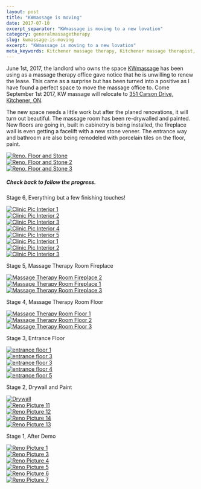 ```yaml
---
layout: post
title: "KWmassage is moving"
date: 2017-07-10
excerpt_separator: "KWmassage is moving to a new lovation"
category: generalmassagetherapy
slug: kwmassage-is-moving
excerpt: "KWmassage is moving to a new lovation"
meta_keywords: Kitchener massage therapy, Kitchener massage therapist, massage therapist Kitchener , massage therapy Kitchener, Kitchener registered massage therapy, Kitchener registered massage therapist, registered massage therapist Kitchener , registered massage therapy Kitchener, Deep tissue massage, massage, sports massage, Kitchener sports massage, massage therapy, massage therapist, registered massage therapist, registered massage therapy, moving
---
```

June 1st, 2017, the landlord who owns the space <a href="/index.html">KWmassage</a> has been using as a massage therapy office gave notice that he is unwilling to renew the lease. This came as a surprise but has been turned into a positive as I have found a perfect space to move the massage office to. Come September 1st 2017, KW massage will relocate to <a href="https://www.google.ca/maps/place/351+Carson+Dr,+Kitchener,+ON+N2B+2W3/@43.4608189,-80.4512459,17z/data=!3m1!4b1!4m5!3m4!1s0x882b8b517f22d729:0x3b6fd266d2e3745d!8m2!3d43.4608189!4d-80.4490572" target="_blank">351 Carson Drive, Kitchener, ON</a>.

<p>The new space needs a little work but after the planed renovations, it will turn out beautiful. The massage room has been re-drywalled and painted. New floors are going in, built in cabinetry is being installed, the fireplace wall is even getting a facelift with a new stone veneer. The entrance way and bathroom are also being remodeled with porcelain tiles on the floor, paint.</p>

<div class="entry clearfix" data-class-lg data-class-md="norightmargin nobottommargin" data-class-sm="divcenter" data-class-xs data-class-xxs>
	<div class="entry-image">
		<div class="fslider" data-arrows="false" data-lightbox="gallery">
			<div class="flexslider">
				<div class="slider-wrap">
					<div class="slide">
						<a href="/assets/images/renos/reno_floor_and_stone.jpg" data-lightbox="gallery-item">
							<img class="image_fade" src="/assets/images/renos/reno_floor_and_stone.jpg" alt="Reno, Floor and Stone">
						</a>
					</div>
					<div class="slide">
						<a href="/assets/images/renos/reno_tile.jpg" data-lightbox="gallery-item">
							<img class="image_fade" src="/assets/images/renos/reno_tile.jpg" alt="Reno, Floor and Stone 2">
						</a>
					</div>
					<div class="slide">
						<a href="/assets/images/renos/reno_tile2.jpg" data-lightbox="gallery-item">
							<img class="image_fade" src="/assets/images/renos/reno_tile2.jpg" alt="Reno, Floor and Stone 3">
						</a>
					</div>
				</div>
			</div>
		</div>
	</div>
</div>
<h5>Check back to follow the progress.</h5>
<p>Stage 6, Everything but a few finishing touches!</p>
<div class="entry clearfix" data-class-lg data-class-md="norightmargin" data-class-sm="divcenter" data-class-xs data-class-xxs>
	<div class="entry-image">
		<div class="fslider" data-arrows="false" data-lightbox="gallery">
			<div class="flexslider">
				<div class="slider-wrap">
					<div class="slide">
						<a href="/assets/images/clinic_pictures/kw_massage_therapy_room_1.jpg" data-lightbox="gallery-item">
							<img class="image_fade" src="/assets/images/clinic_pictures/kw_massage_therapy_room_1.jpg" alt="Clinic Pic Interior 1">
						</a>
					</div>
					<div class="slide">
						<a href="/assets/images/clinic_pictures/kw_massage_therapy_room_6.jpg" data-lightbox="gallery-item">
							<img class="image_fade" src="/assets/images/clinic_pictures/kw_massage_therapy_room_6.jpg" alt="Clinic Pic Interior 2">
						</a>
					</div>
					<div class="slide">
						<a href="/assets/images/clinic_pictures/kw_massage_therapy_room_7.jpg" data-lightbox="gallery-item">
							<img class="image_fade" src="/assets/images/clinic_pictures/kw_massage_therapy_room_7.jpg" alt="Clinic Pic Interior 3">
						</a>
					</div>
					<div class="slide">
						<a href="/assets/images/clinic_pictures/kw_massage_therapy_room_8.jpg" data-lightbox="gallery-item">
							<img class="image_fade" src="/assets/images/clinic_pictures/kw_massage_therapy_room_8.jpg" alt="Clinic Pic Interior 4">
						</a>
					</div>
					<div class="slide">
						<a href="/assets/images/clinic_pictures/kw_massage_therapy_room_9.jpg" data-lightbox="gallery-item">
							<img class="image_fade" src="/assets/images/clinic_pictures/kw_massage_therapy_room_9.jpg" alt="Clinic Pic Interior 5">
						</a>
					</div>
					<div class="slide">
						<a href="/assets/images/clinic_pictures/kw_massage_entrance.jpg" data-lightbox="gallery-item">
							<img class="image_fade" src="/assets/images/clinic_pictures/kw_massage_entrance.jpg" alt="Clinic Pic Interior 1">
						</a>
					</div>
					<div class="slide">
						<a href="/assets/images/clinic_pictures/kw_massage_entrance_2.jpg" data-lightbox="gallery-item">
							<img class="image_fade" src="/assets/images/clinic_pictures/kw_massage_entrance_2.jpg" alt="Clinic Pic Interior 2">
						</a>
					</div>
					<div class="slide">
						<a href="/assets/images/clinic_pictures/kw_massage_entrance_3.jpg" data-lightbox="gallery-item">
							<img class="image_fade" src="/assets/images/clinic_pictures/kw_massage_entrance_3.jpg" alt="Clinic Pic Interior 3">
						</a>
					</div>
				</div>
			</div>
		</div>
	</div>
	<p>Stage 5, Massage Therapy Room Fireplace</p>
	<div class="entry clearfix" data-class-lg data-class-md="norightmargin nobottommargin" data-class-sm="divcenter" data-class-xs data-class-xxs>
		<div class="entry-image">
			<div class="fslider" data-arrows="false" data-lightbox="gallery">
				<div class="flexslider">
					<div class="slider-wrap">
						<div class="slide">
							<a href="/assets/images/renos/massage_clinic_fireplace_2.jpg" data-lightbox="gallery-item">
								<img class="image_fade" src="/assets/images/renos/massage_clinic_fireplace_2.jpg" alt="Massage Therapy Room Fireplace 2">
							</a>
						</div>
						<div class="slide">
							<a href="/assets/images/renos/massage_clinic_fireplace_1.jpg" data-lightbox="gallery-item">
								<img class="image_fade" src="/assets/images/renos/massage_clinic_fireplace_1.jpg" alt="Massage Therapy Room Fireplace 1">
							</a>
						</div>
						<div class="slide">
							<a href="/assets/images/renos/massage_clinic_fireplace_3.jpg" data-lightbox="gallery-item">
								<img class="image_fade" src="/assets/images/renos/massage_clinic_fireplace_3.jpg" alt="Massage Therapy Room Fireplace 3">
							</a>
						</div>
					</div>
				</div>
			</div>
		</div>
	</div>
	<p>Stage 4, Massage Therapy Room Floor</p>
	<div class="entry clearfix" data-class-lg data-class-md="norightmargin nobottommargin" data-class-sm="divcenter" data-class-xs data-class-xxs>
		<div class="entry-image">
			<div class="fslider" data-arrows="false" data-lightbox="gallery">
				<div class="flexslider">
					<div class="slider-wrap">
						<div class="slide">
							<a href="/assets/images/renos/massage_clinic_floor_1.jpg" data-lightbox="gallery-item">
								<img class="image_fade" src="/assets/images/renos/massage_clinic_floor_1.jpg" alt="Massage Therapy Room Floor 1">
							</a>
						</div>
						<div class="slide">
							<a href="/assets/images/renos/massage_clinic_floor_2.jpg" data-lightbox="gallery-item">
								<img class="image_fade" src="/assets/images/renos/massage_clinic_floor_2.jpg" alt="Massage Therapy Room Floor 2">
							</a>
						</div>
						<div class="slide">
							<a href="/assets/images/renos/massage_clinic_floor_3.jpg" data-lightbox="gallery-item">
								<img class="image_fade" src="/assets/images/renos/massage_clinic_floor_3.jpg" alt="Massage Therapy Room Floor 3">
							</a>
						</div>
					</div>
				</div>
			</div>
		</div>
	</div>
	<p>Stage 3, Entrance Floor</p>
	<div class="entry clearfix" data-class-lg data-class-md="norightmargin nobottommargin" data-class-sm="divcenter" data-class-xs data-class-xxs>
		<div class="entry-image">
			<div class="fslider" data-arrows="false" data-lightbox="gallery">
				<div class="flexslider">
					<div class="slider-wrap">
						<div class="slide">
							<a href="/assets/images/renos/entrance_floor_1.jpg" data-lightbox="gallery-item">
								<img class="image_fade" src="/assets/images/renos/entrance_floor_1.jpg" alt="entrance floor 1">
							</a>
						</div>
						<div class="slide">
							<a href="/assets/images/renos/entrance_floor_2.jpg" data-lightbox="gallery-item">
								<img class="image_fade" src="/assets/images/renos/entrance_floor_2.jpg" alt="entrance floor 3">
							</a>
						</div>
						<div class="slide">
							<a href="/assets/images/renos/entrance_floor_3.jpg" data-lightbox="gallery-item">
								<img class="image_fade" src="/assets/images/renos/entrance_floor_3.jpg" alt="entrance floor 3">
							</a>
						</div>
						<div class="slide">
							<a href="/assets/images/renos/entrance_tile.jpg" data-lightbox="gallery-item">
								<img class="image_fade" src="/assets/images/renos/entrance_tile.jpg" alt="entrance floor 4">
							</a>
						</div>
						<div class="slide">
							<a href="/assets/images/renos/entrance_tile2.jpg" data-lightbox="gallery-item">
								<img class="image_fade" src="/assets/images/renos/entrance_tile2.jpg" alt="entrance floor 5">
							</a>
						</div>
					</div>
				</div>
			</div>
		</div>
	</div>
	<p>Stage 2, Drywall and Paint</p>
	<div class="entry clearfix" data-class-lg data-class-md="norightmargin nobottommargin" data-class-sm="divcenter" data-class-xs data-class-xxs>
		<div class="entry-image">
			<div class="fslider" data-arrows="false" data-lightbox="gallery">
				<div class="flexslider">
					<div class="slider-wrap">
						<div class="slide">
							<a href="/assets/images/renos/therapy_room_drywall.jpg" data-lightbox="gallery-item">
								<img class="image_fade" src="/assets/images/renos/therapy_room_drywall.jpg" alt="Drywall">
							</a>
						</div>
						<div class="slide">
							<a href="/assets/images/renos/reno_pic_11.jpg" data-lightbox="gallery-item">
								<img class="image_fade" src="/assets/images/renos/reno_pic_11.jpg" alt="Reno Picture 11">
							</a>
						</div>
						<div class="slide">
							<a href="/assets/images/renos/reno_pic_12.jpg" data-lightbox="gallery-item">
								<img class="image_fade" src="/assets/images/renos/reno_pic_12.jpg" alt="Reno Picture 12">
							</a>
						</div>
						<div class="slide">
							<a href="/assets/images/renos/reno_pic_14.jpg" data-lightbox="gallery-item">
								<img class="image_fade" src="/assets/images/renos/reno_pic_14.jpg" alt="Reno Picture 14">
							</a>
						</div>
						<div class="slide">
							<a href="/assets/images/renos/reno_pic_13.jpg" data-lightbox="gallery-item">
								<img class="image_fade" src="/assets/images/renos/reno_pic_13.jpg" alt="Reno Picture 13">
							</a>
						</div>
					</div>
				</div>
			</div>
		</div>
	</div>
	<p>Stage 1, After Demo</p>
	<div class="entry clearfix" data-class-lg data-class-md="norightmargin nobottommargin" data-class-sm="divcenter" data-class-xs data-class-xxs>
		<div class="entry-image">
			<div class="fslider" data-arrows="false" data-lightbox="gallery">
				<div class="flexslider">
					<div class="slider-wrap">
						<div class="slide">
							<a href="/assets/images/renos/reno_pic_1.jpg" data-lightbox="gallery-item">
								<img class="image_fade" src="/assets/images/renos/reno_pic_1.jpg" alt="Reno Picture 1">
							</a>
						</div>
						<div class="slide">
							<a href="/assets/images/renos/reno_pic_3.jpg" data-lightbox="gallery-item">
								<img class="image_fade" src="/assets/images/renos/reno_pic_3.jpg" alt="Reno Picture 3">
							</a>
						</div>
						<div class="slide">
							<a href="/assets/images/renos/reno_pic_4.jpg" data-lightbox="gallery-item">
								<img class="image_fade" src="/assets/images/renos/reno_pic_4.jpg" alt="Reno Picture 4">
							</a>
						</div>
						<div class="slide">
							<a href="/assets/images/renos/reno_pic_5.jpg" data-lightbox="gallery-item">
								<img class="image_fade" src="/assets/images/renos/reno_pic_5.jpg" alt="Reno Picture 5">
							</a>
						</div>
						<div class="slide">
							<a href="/assets/images/renos/reno_pic_6.jpg" data-lightbox="gallery-item">
								<img class="image_fade" src="/assets/images/renos/reno_pic_6.jpg" alt="Reno Picture 6">
							</a>
						</div>
						<div class="slide">
							<a href="/assets/images/renos/reno_pic_7.jpg" data-lightbox="gallery-item">
								<img class="image_fade" src="/assets/images/renos/reno_pic_7.jpg" alt="Reno Picture 7">
							</a>
						</div>
					</div>
				</div>
			</div>
		</div>
	</div>
</div>
